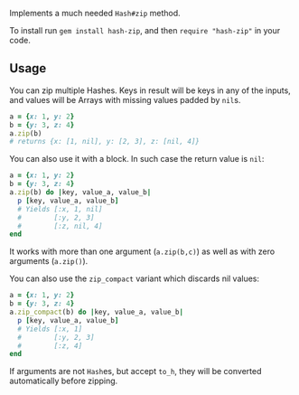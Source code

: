 Implements a much needed `Hash#zip` method.

To install run `gem install hash-zip`, and then `require "hash-zip"` in your code.

## Usage

You can zip multiple Hashes. Keys in result will be keys in any of the inputs, and values will be Arrays with missing values padded by `nil`s.

```ruby
a = {x: 1, y: 2}
b = {y: 3, z: 4}
a.zip(b)
# returns {x: [1, nil], y: [2, 3], z: [nil, 4]}
```

You can also use it with a block. In such case the return value is `nil`:

```ruby
a = {x: 1, y: 2}
b = {y: 3, z: 4}
a.zip(b) do |key, value_a, value_b|
  p [key, value_a, value_b]
  # Yields [:x, 1, nil]
  #        [:y, 2, 3]
  #        [:z, nil, 4]
end
```

It works with more than one argument (`a.zip(b,c)`) as well as with zero arguments (`a.zip()`).

You can also use the `zip_compact` variant which discards nil values:

```ruby
a = {x: 1, y: 2}
b = {y: 3, z: 4}
a.zip_compact(b) do |key, value_a, value_b|
  p [key, value_a, value_b]
  # Yields [:x, 1]
  #        [:y, 2, 3]
  #        [:z, 4]
end
```

If arguments are not `Hash`es, but accept `to_h`, they will be converted automatically before zipping.

